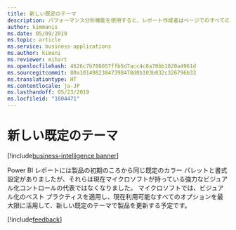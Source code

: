 ```yaml
---
title: 新しい既定のテーマ
description: パフォーマンス分析機能を使用すると、レポート作成者はページでのすべての対話の影響を簡単に確認できます。
author: kimmanis
ms.date: 05/09/2019
ms.topic: article
ms.service: business-applications
ms.author: kimani
ms.reviewer: mihart
ms.openlocfilehash: 4626c7b708057ffb5d7acc4c8a70bb1020a4961d
ms.sourcegitcommit: 80a10149823847398478d0b103b032c326796b33
ms.translationtype: HT
ms.contentlocale: ja-JP
ms.lasthandoff: 05/23/2019
ms.locfileid: "1604471"
---
```

# <a name="new-default-theme"></a>新しい既定のテーマ

[!include[business-intelligence banner](../../includes/business-intelligence.md)]

Power BI レポートには製品の初期のころから同じ既定のカラー パレットと書式設定がありましたが、それらは現在マイクロソフトが持っている強力なビジュアル化コントロールの代表ではなくなりました。 マイクロソフトでは、ビジュアル化のベスト プラクティスを適用し、現在利用可能なすべてのオプションを最大限に活用して、新しい既定のテーマで製品を更新する予定です。 

[!include[feedback](../includes/desktop-feedback.md)]
